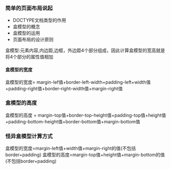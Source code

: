 ### 简单的页面布局说起

* DOCTYPE文档类型的作用
* 盒模型的概念
* 盒模型的运用
* 页面布局的设计原则

盒模型:元素内容,内边距,边框，外边距4个部分组成，因此计算盒模型的宽高就是将4个部分的属性值相加

#### 盒模型的宽度

盒模型的宽度= margin-lef值+border-left-width+padding-left+width值+padding-right值+border-right-width值+margin-right值

### 盒模型的高度
盒模型的高度 = margin-top值+border-top-height值+padding-top值+height值+padding-bottom-height值+border-bottom值+margin-bottom值

### 怪异盒模型计算方式

盒模型的宽度=margin-left值+width值+margin-right的值(不包括border+padding)
盒模型的高度=margin-top值+height值+margin-bottom的值(不包括border+padding)

